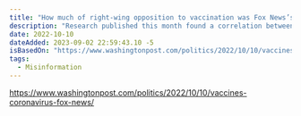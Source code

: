 ```yaml
---
title: "How much of right-wing opposition to vaccination was Fox News’s fault?"
description: "Research published this month found a correlation between partisanship and rates of excess deaths during the pandemic."
date: 2022-10-10
dateAdded: 2023-09-02 22:59:43.10 -5
isBasedOn: "https://www.washingtonpost.com/politics/2022/10/10/vaccines-coronavirus-fox-news/"
tags:
  - Misinformation
---
```


https://www.washingtonpost.com/politics/2022/10/10/vaccines-coronavirus-fox-news/
